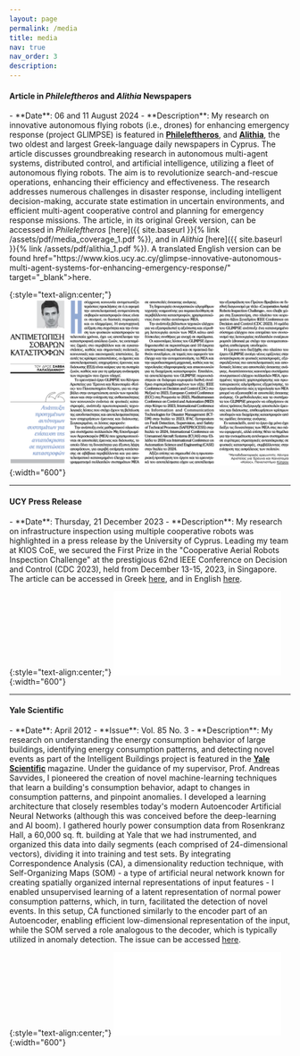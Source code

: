 ```yaml
---
layout: page
permalink: /media
title: media
nav: true
nav_order: 3
description:
---
```


<h4>Article in <i>Phileleftheros</i> and <i>Alithia</i> Newspapers</h4>
- **Date**: 06 and 11 August 2024 
- **Description**: My research on innovative autonomous flying robots (i.e., drones) for enhancing emergency response (project GLIMPSE) is featured in <b><a href="https://www.philenews.com" target="_blank">Phileleftheros</a></b>, and <b><a href="https://alithia.com.cy" target="_blank">Alithia</a></b>, the two oldest and largest Greek-language daily newspapers in Cyprus. The article discusses groundbreaking research in autonomous multi-agent systems, distributed control, and artificial intelligence, utilizing a fleet of autonomous flying robots. The aim is to revolutionize search-and-rescue operations, enhancing their efficiency and effectiveness. The research addresses numerous challenges in disaster response, including intelligent decision-making, accurate state estimation in uncertain environments, and efficient multi-agent cooperative control and planning for emergency response missions. The article, in its original Greek version, can be accessed in <i>Phileleftheros</i> [here]({{ site.baseurl }}{% link /assets/pdf/media_coverage_1.pdf %}), and in <i>Alithia</i> [here]({{ site.baseurl }}{% link /assets/pdf/alithia_1.pdf %}). A translated English version can be found href="https://www.kios.ucy.ac.cy/glimpse-innovative-autonomous-multi-agent-systems-for-enhancing-emergency-response/" target="_blank">here</a>.

{:style="text-align:center;"}
![Phileleftheros](/assets/img/Phileleftheros_1.png){:width="600"}
<hr>


<h4>UCY Press Release</h4>
- **Date**: Thursday, 21 December 2023
- **Description**: My research on infrastructure inspection using multiple cooperative robots was highlighted in a press release by the University of Cyprus. Leading my team at KIOS CoE, we secured the First Prize in the "Cooperative Aerial Robots Inspection Challenge" at the prestigious 62nd IEEE Conference on Decision and Control (CDC 2023), held from December 13-15, 2023, in Singapore. The article can be accessed in Greek <a href="https://www.ucy.ac.cy/pr/caric/" target="_blank">here</a>, and in English  <a href="https://www.kios.ucy.ac.cy/first-prize-for-kios-researchers-at-the-international-cooperative-aerial-robots-inspection-challenge/" target="_blank">here</a>.

{:style="text-align:center;"}
![ucycaric](/assets/pdf/caric_ucy.pdf){:width="600"}
<hr>



<h4>Yale Scientific</h4>
- **Date**: April 2012
- **Issue**: Vol. 85 No. 3
- **Description**: My research on understanding the energy consumption behavior of large buildings, identifying energy consumption patterns, and detecting novel events as part of the Intelligent Buildings project is featured in the <b><a href="https://www.yalescientific.org" target="_blank">Yale Scientific</a></b> magazine. Under the guidance of my supervisor, Prof. Andreas Savvides, I pioneered the creation of novel machine-learning techniques that learn a building's consumption behavior, adapt to changes in consumption patterns, and pinpoint anomalies. I developed a learning architecture that closely resembles today's modern Autoencoder Artificial Neural Networks (although this was conceived before the deep-learning and AI boom).
  I gathered hourly power consumption data from Rosenkranz Hall, a 60,000 sq. ft. building at Yale that we had instrumented, and organized this data into daily segments (each comprised of 24-dimensional vectors), dividing it into training and test sets. By integrating Correspondence Analysis (CA), a dimensionality reduction technique, with Self-Organizing Maps (SOM) - a type of artificial neural network known for creating spatially organized internal representations of input features - I enabled unsupervised learning of a latent representation of normal power consumption patterns, which, in turn, facilitated the detection of novel events. In this setup, CA functioned similarly to the encoder part of an Autoencoder, enabling efficient low-dimensional representation of the input, while the SOM served a role analogous to the decoder, which is typically utilized in anomaly detection. The issue can be accessed <a href="https://www.yumpu.com/en/document/read/63563299/ysm-85-3" target="_blank">here</a>.

{:style="text-align:center;"}
![yalesci](/assets/pdf/YaleScientific.pdf){:width="600"}
<br><br>
